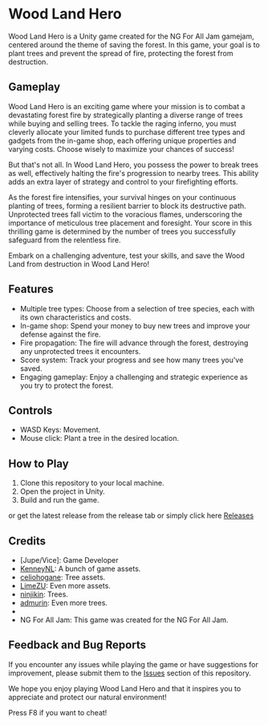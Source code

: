 # Wood Land Hero

Wood Land Hero is a Unity game created for the NG For All Jam gamejam, centered around the theme of saving the forest. In this game, your goal is to plant trees and prevent the spread of fire, protecting the forest from destruction. 

## Gameplay

Wood Land Hero is an exciting game where your mission is to combat a devastating forest fire by strategically planting a diverse range of trees while buying and selling trees. To tackle the raging inferno, you must cleverly allocate your limited funds to purchase different tree types and gadgets from the in-game shop, each offering unique properties and varying costs. Choose wisely to maximize your chances of success!

But that's not all. In Wood Land Hero, you possess the power to break trees as well, effectively halting the fire's progression to nearby trees. This ability adds an extra layer of strategy and control to your firefighting efforts.

As the forest fire intensifies, your survival hinges on your continuous planting of trees, forming a resilient barrier to block its destructive path. Unprotected trees fall victim to the voracious flames, underscoring the importance of meticulous tree placement and foresight. Your score in this thrilling game is determined by the number of trees you successfully safeguard from the relentless fire.

Embark on a challenging adventure, test your skills, and save the Wood Land from destruction in Wood Land Hero!

## Features

- Multiple tree types: Choose from a selection of tree species, each with its own characteristics and costs.
- In-game shop: Spend your money to buy new trees and improve your defense against the fire.
- Fire propagation: The fire will advance through the forest, destroying any unprotected trees it encounters.
- Score system: Track your progress and see how many trees you've saved.
- Engaging gameplay: Enjoy a challenging and strategic experience as you try to protect the forest.

## Controls

- WASD Keys: Movement.
- Mouse click: Plant a tree in the desired location.

## How to Play

1. Clone this repository to your local machine.
2. Open the project in Unity.
3. Build and run the game.

or get the latest release from the release tab or simply click here [Releases](https://github.com/xVice/WoodlandHero/releases)

## Credits

- [Jupe/Vice]: Game Developer
- [KenneyNL](https://www.kenney.nl/): A bunch of game assets.
- [celiohogane](https://celiohogane.itch.io/top-down-tree-assets): Tree assets.
- [LimeZU](https://limezu.itch.io/): Even more assets.
- [ninjikin](https://ninjikin.itch.io/trees): Trees.
- [admurin](https://admurin.itch.io/): Even more trees.
- [ChatGPT]: Code.
- NG For All Jam: This game was created for the NG For All Jam.

## Feedback and Bug Reports

If you encounter any issues while playing the game or have suggestions for improvement, please submit them to the [Issues](https://github.com/xVice/WoodlandHero/issues) section of this repository.

We hope you enjoy playing Wood Land Hero and that it inspires you to appreciate and protect our natural environment!

Press F8 if you want to cheat!